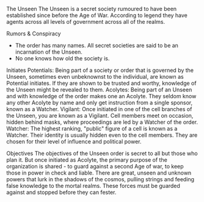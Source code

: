 The Unseen
The Unseen is a secret society rumoured to have been established since before the Age of War. According to legend they have agents across all levels of government across all of the realms.

Rumors & Conspiracy
- The order has many names. All secret societies are said to be an incarnation of the Unseen.
- No one knows how old the society is.

Initiates
Potentials: Being part of a society or order that is governed by the Unseen, sometimes even unbeknownst to the individual, are known as Potential initiates. If they are shown to be trusted and worthy, knowledge of the Unseen might be revealed to them.
Acolytes: Being part of an Unseen and with knowledge of the order makes one an Acolyte. They seldom know any other Acolyte by name and only get instruction from a single sponsor, known as a Watcher.
Vigilant: Once initiated in one of the cell branches of the Unseen, you are known as a Vigilant. Cell members meet on occasion, hidden behind masks, where proceedings are led by a Watcher of the order.
Watcher: The highest ranking, "public" figure of a cell is known as a Watcher. Their identity is usually hidden even to the cell members. They are chosen for their level of influence and political power.

Objectives
The objectives of the Unseen order is secret to all but those who plan it. But once initiated as Acolyte, the primary purpose of the organization is shared - to guard against a second Age of war, to keep those in power in check and liable. There are great, unseen and unknown powers that lurk in the shadows of the cosmos, pulling strings and feeding false knowledge to the mortal realms. These forces must be guarded against and stopped before they can fester.